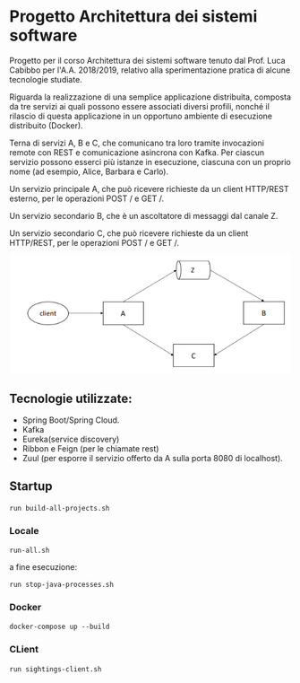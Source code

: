 # Progetto Architettura dei sistemi software

Progetto per il corso Architettura dei sistemi software tenuto dal Prof. Luca Cabibbo per l'A.A. 2018/2019, relativo alla sperimentazione pratica di alcune tecnologie studiate.

Riguarda la realizzazione di una semplice applicazione distribuita, composta da tre servizi ai quali possono essere associati diversi profili, nonché il rilascio di questa applicazione in un opportuno ambiente di esecuzione distribuito (Docker).

Terna di servizi A, B e C, che comunicano tra loro  tramite invocazioni remote con REST e 
comunicazione asincrona con Kafka. Per ciascun servizio possono esserci più istanze in esecuzione, 
ciascuna con un proprio nome (ad esempio, Alice, Barbara e Carlo). 

Un servizio principale A, che può ricevere richieste da un client HTTP/REST esterno, per le 
operazioni POST / e GET /.  

Un servizio secondario B, che è un ascoltatore di messaggi dal canale Z.

Un  servizio  secondario  C,  che  può  ricevere  richieste  da  un  client  HTTP/REST,  per  le 
operazioni POST / e GET /.  

![Alt text](arc.png)

## Tecnologie utilizzate:

 * Spring Boot/Spring Cloud.  
 * Kafka
 * Eureka(service  discovery)
 * Ribbon  e  Feign  (per le chiamate rest)
 * Zuul (per esporre il servizio offerto da A sulla porta 8080 di localhost).

## Startup

```
run build-all-projects.sh
```

### Locale

```
run-all.sh
```

a fine esecuzione:

```
run stop-java-processes.sh
```

### Docker

```
docker-compose up --build
```

### CLient

```
run sightings-client.sh
```
